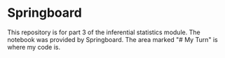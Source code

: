 # Springboard
This repository is for part 3 of the inferential statistics module. The notebook was provided by Springboard. The area marked "# My Turn" is where my code is.
